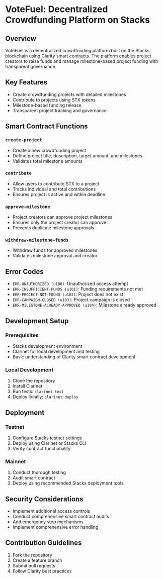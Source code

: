 # VoteFuel: Decentralized Crowdfunding Platform on Stacks

## Overview

VoteFuel is a decentralized crowdfunding platform built on the Stacks blockchain using Clarity smart contracts. The platform enables project creators to raise funds and manage milestone-based project funding with transparent governance.

## Key Features

- Create crowdfunding projects with detailed milestones
- Contribute to projects using STX tokens
- Milestone-based funding release
- Transparent project tracking and governance

## Smart Contract Functions

### `create-project`
- Create a new crowdfunding project
- Define project title, description, target amount, and milestones
- Validates total milestone amounts

### `contribute`
- Allow users to contribute STX to a project
- Tracks individual and total contributions
- Ensures project is active and within deadline

### `approve-milestone`
- Project creators can approve project milestones
- Ensures only the project creator can approve
- Prevents duplicate milestone approvals

### `withdraw-milestone-funds`
- Withdraw funds for approved milestones
- Validates milestone approval and creator

## Error Codes

- `ERR-UNAUTHORIZED (u100)`: Unauthorized access attempt
- `ERR-INSUFFICIENT-FUNDS (u101)`: Funding requirements not met
- `ERR-PROJECT-NOT-FOUND (u102)`: Project does not exist
- `ERR-CAMPAIGN-CLOSED (u103)`: Project campaign is closed
- `ERR-MILESTONE-ALREADY-APPROVED (u104)`: Milestone already approved

## Development Setup

### Prerequisites
- Stacks development environment
- Clarinet for local development and testing
- Basic understanding of Clarity smart contract development

### Local Development
1. Clone the repository
2. Install Clarinet
3. Run tests: `clarinet test`
4. Deploy locally: `clarinet deploy`

## Deployment

### Testnet
1. Configure Stacks testnet settings
2. Deploy using Clarinet or Stacks CLI
3. Verify contract functionality

### Mainnet
1. Conduct thorough testing
2. Audit smart contract
3. Deploy using recommended Stacks deployment tools

## Security Considerations

- Implement additional access controls
- Conduct comprehensive smart contract audits
- Add emergency stop mechanisms
- Implement comprehensive error handling

## Contribution Guidelines

1. Fork the repository
2. Create a feature branch
3. Submit pull requests
4. Follow Clarity best practices

